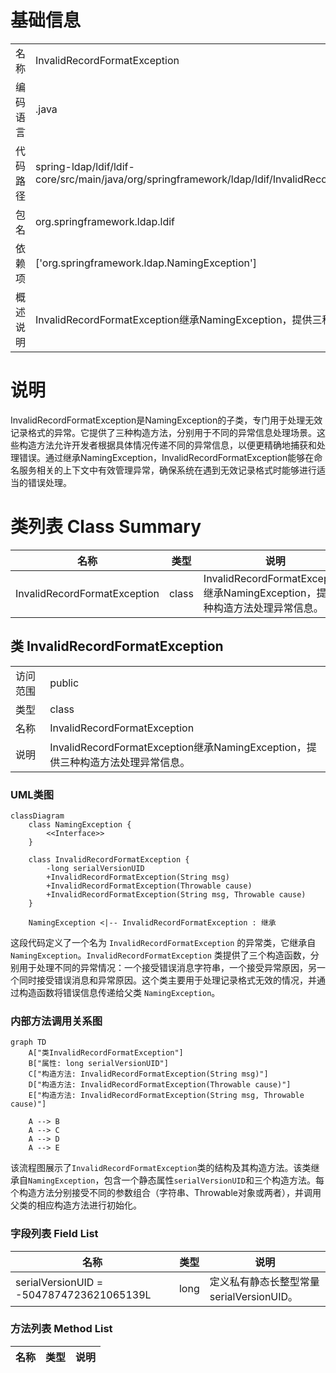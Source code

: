 # 基础信息

|      |      |
|------|------|
| 名称 | InvalidRecordFormatException |
| 编码语言 | .java |
| 代码路径 | spring-ldap/ldif/ldif-core/src/main/java/org/springframework/ldap/ldif/InvalidRecordFormatException.java |
| 包名 | org.springframework.ldap.ldif |
| 依赖项 | ['org.springframework.ldap.NamingException'] |
| 概述说明 | InvalidRecordFormatException继承NamingException，提供三种构造方法处理异常。 |

# 说明

InvalidRecordFormatException是NamingException的子类，专门用于处理无效记录格式的异常。它提供了三种构造方法，分别用于不同的异常信息处理场景。这些构造方法允许开发者根据具体情况传递不同的异常信息，以便更精确地捕获和处理错误。通过继承NamingException，InvalidRecordFormatException能够在命名服务相关的上下文中有效管理异常，确保系统在遇到无效记录格式时能够进行适当的错误处理。

# 类列表 Class Summary

| 名称   | 类型  | 说明 |
|-------|------|-------------|
| InvalidRecordFormatException | class | InvalidRecordFormatException继承NamingException，提供三种构造方法处理异常信息。 |



## 类 InvalidRecordFormatException

|      |      |
|------|------|
| 访问范围 | public |
| 类型 | class |
| 名称 | InvalidRecordFormatException |
| 说明 | InvalidRecordFormatException继承NamingException，提供三种构造方法处理异常信息。 |


### UML类图

```mermaid
classDiagram
    class NamingException {
        <<Interface>>
    }

    class InvalidRecordFormatException {
        -long serialVersionUID
        +InvalidRecordFormatException(String msg)
        +InvalidRecordFormatException(Throwable cause)
        +InvalidRecordFormatException(String msg, Throwable cause)
    }

    NamingException <|-- InvalidRecordFormatException : 继承
```

这段代码定义了一个名为 `InvalidRecordFormatException` 的异常类，它继承自 `NamingException`。`InvalidRecordFormatException` 类提供了三个构造函数，分别用于处理不同的异常情况：一个接受错误消息字符串，一个接受异常原因，另一个同时接受错误消息和异常原因。这个类主要用于处理记录格式无效的情况，并通过构造函数将错误信息传递给父类 `NamingException`。


### 内部方法调用关系图

```mermaid
graph TD
    A["类InvalidRecordFormatException"]
    B["属性: long serialVersionUID"]
    C["构造方法: InvalidRecordFormatException(String msg)"]
    D["构造方法: InvalidRecordFormatException(Throwable cause)"]
    E["构造方法: InvalidRecordFormatException(String msg, Throwable cause)"]

    A --> B
    A --> C
    A --> D
    A --> E
```

该流程图展示了`InvalidRecordFormatException`类的结构及其构造方法。该类继承自`NamingException`，包含一个静态属性`serialVersionUID`和三个构造方法。每个构造方法分别接受不同的参数组合（字符串、Throwable对象或两者），并调用父类的相应构造方法进行初始化。

### 字段列表 Field List

| 名称  | 类型  | 说明 |
|-------|-------|------|
| serialVersionUID = -5047874723621065139L | long | 定义私有静态长整型常量serialVersionUID。 |

### 方法列表 Method List

| 名称  | 类型  | 说明 |
|-------|-------|------|




